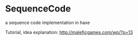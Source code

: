 SequenceCode
============

a sequence code implementation in haxe

Tutorial, idea explanation: http://maleficgames.com/wp/?p=13
